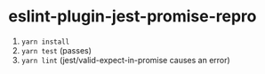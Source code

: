 # eslint-plugin-jest-promise-repro

1. `yarn install`
2. `yarn test` (passes)
3. `yarn lint` (jest/valid-expect-in-promise causes an error)
